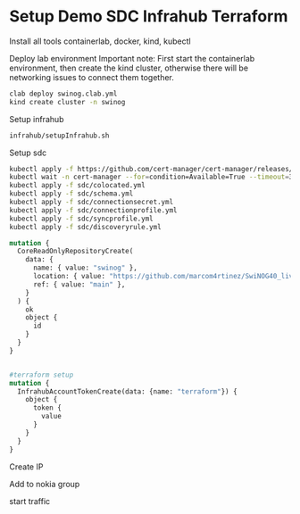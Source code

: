 # Setup Demo SDC Infrahub Terraform

Install all tools containerlab, docker, kind, kubectl

Deploy lab environment
Important note: First start the containerlab environment, then create the kind cluster, otherwise there will be networking issues to connect them together.

```bash
clab deploy swinog.clab.yml
kind create cluster -n swinog
```

Setup infrahub

```bash
infrahub/setupInfrahub.sh
```

Setup sdc

```bash
kubectl apply -f https://github.com/cert-manager/cert-manager/releases/download/v1.13.3/cert-manager.yaml
kubectl wait -n cert-manager --for=condition=Available=True --timeout=300s deployments.apps cert-manager-webhook
kubectl apply -f sdc/colocated.yml
kubectl apply -f sdc/schema.yml
kubectl apply -f sdc/connectionsecret.yml
kubectl apply -f sdc/connectionprofile.yml
kubectl apply -f sdc/syncprofile.yml
kubectl apply -f sdc/discoveryrule.yml
```

```graphql
mutation {
  CoreReadOnlyRepositoryCreate(
    data: {
      name: { value: "swinog" },
      location: { value: "https://github.com/marcom4rtinez/SwiNOG40_living_source_of_truth.git" },
      ref: { value: "main" },
    }
  ) {
    ok
    object {
      id
    }
  }
}


#terraform setup
mutation {
  InfrahubAccountTokenCreate(data: {name: "terraform"}) {
    object {
      token {
        value
      }
    }
  }
}
```

Create IP

Add to nokia group

start traffic